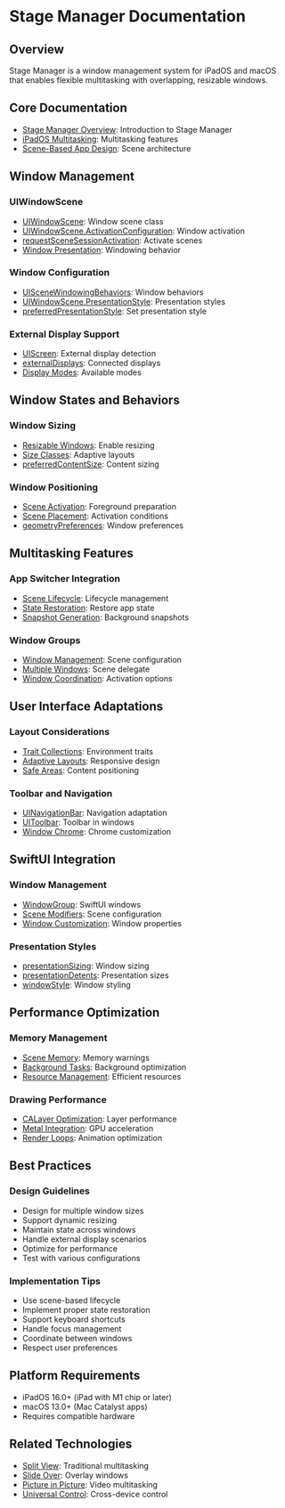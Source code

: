 # Stage Manager Documentation

## Overview
Stage Manager is a window management system for iPadOS and macOS that enables flexible multitasking with overlapping, resizable windows.

## Core Documentation
- [Stage Manager Overview](https://developer.apple.com/documentation/uikit/app_and_environment/multitasking_on_ipad/introducing_stage_manager): Introduction to Stage Manager
- [iPadOS Multitasking](https://developer.apple.com/documentation/uikit/app_and_environment/multitasking_on_ipad): Multitasking features
- [Scene-Based App Design](https://developer.apple.com/documentation/uikit/app_and_environment/scenes): Scene architecture

## Window Management

### UIWindowScene
- [UIWindowScene](https://developer.apple.com/documentation/uikit/uiwindowscene): Window scene class
- [UIWindowScene.ActivationConfiguration](https://developer.apple.com/documentation/uikit/uiwindowscene/activationconfiguration): Window activation
- [requestSceneSessionActivation](https://developer.apple.com/documentation/uikit/uiapplication/3295948-requestscenesessionactivation): Activate scenes
- [Window Presentation](https://developer.apple.com/documentation/uikit/uiwindowscene/3975943-windowingbehavior): Windowing behavior

### Window Configuration
- [UISceneWindowingBehaviors](https://developer.apple.com/documentation/uikit/uiscenewindowingbehaviors): Window behaviors
- [UIWindowScene.PresentationStyle](https://developer.apple.com/documentation/uikit/uiwindowscene/presentationstyle): Presentation styles
- [preferredPresentationStyle](https://developer.apple.com/documentation/uikit/uiwindowscene/activationconfiguration/3975944-preferredpresentationstyle): Set presentation style

### External Display Support
- [UIScreen](https://developer.apple.com/documentation/uikit/uiscreen): External display detection
- [externalDisplays](https://developer.apple.com/documentation/uikit/windows_and_screens/presenting_content_on_a_connected_display): Connected displays
- [Display Modes](https://developer.apple.com/documentation/uikit/uiscreen/3813839-availabledisplaymodes): Available modes

## Window States and Behaviors

### Window Sizing
- [Resizable Windows](https://developer.apple.com/documentation/uikit/app_and_environment/multitasking_on_ipad/enabling_your_app_for_multitasking): Enable resizing
- [Size Classes](https://developer.apple.com/documentation/uikit/uitraitcollection/1623513-horizontalsizeclass): Adaptive layouts
- [preferredContentSize](https://developer.apple.com/documentation/uikit/uiviewcontroller/1621476-preferredcontentsize): Content sizing

### Window Positioning
- [Scene Activation](https://developer.apple.com/documentation/uikit/app_and_environment/scenes/preparing_your_ui_to_run_in_the_foreground): Foreground preparation
- [Scene Placement](https://developer.apple.com/documentation/uikit/uisceneactivationconditions): Activation conditions
- [geometryPreferences](https://developer.apple.com/documentation/swiftui/scene/4192338-windowresizability): Window preferences

## Multitasking Features

### App Switcher Integration
- [Scene Lifecycle](https://developer.apple.com/documentation/uikit/app_and_environment/managing_your_app_s_life_cycle): Lifecycle management
- [State Restoration](https://developer.apple.com/documentation/uikit/uiscenedelegate/3238087-staterestorationactivity): Restore app state
- [Snapshot Generation](https://developer.apple.com/documentation/uikit/app_and_environment/scenes/preparing_your_ui_to_run_in_the_background): Background snapshots

### Window Groups
- [Window Management](https://developer.apple.com/documentation/uikit/app_and_environment/scenes/specifying_the_scenes_your_app_supports): Scene configuration
- [Multiple Windows](https://developer.apple.com/documentation/uikit/uiscenedelegate): Scene delegate
- [Window Coordination](https://developer.apple.com/documentation/uikit/uisceneactivationrequestoptions): Activation options

## User Interface Adaptations

### Layout Considerations
- [Trait Collections](https://developer.apple.com/documentation/uikit/uitraitcollection): Environment traits
- [Adaptive Layouts](https://developer.apple.com/documentation/uikit/view_layout/building_adaptive_user_interfaces_with_uikit): Responsive design
- [Safe Areas](https://developer.apple.com/documentation/uikit/uiview/positioning_content_relative_to_the_safe_area): Content positioning

### Toolbar and Navigation
- [UINavigationBar](https://developer.apple.com/documentation/uikit/uinavigationbar): Navigation adaptation
- [UIToolbar](https://developer.apple.com/documentation/uikit/uitoolbar): Toolbar in windows
- [Window Chrome](https://developer.apple.com/documentation/uikit/mac_catalyst/optimizing_your_ipad_app_for_mac): Chrome customization

## SwiftUI Integration

### Window Management
- [WindowGroup](https://developer.apple.com/documentation/swiftui/windowgroup): SwiftUI windows
- [Scene Modifiers](https://developer.apple.com/documentation/swiftui/scene): Scene configuration
- [Window Customization](https://developer.apple.com/documentation/swiftui/window): Window properties

### Presentation Styles
- [presentationSizing](https://developer.apple.com/documentation/swiftui/view/presentationsizing(_:)): Window sizing
- [presentationDetents](https://developer.apple.com/documentation/swiftui/view/presentationdetents(_:)): Presentation sizes
- [windowStyle](https://developer.apple.com/documentation/swiftui/scene/windowstyle(_:)): Window styling

## Performance Optimization

### Memory Management
- [Scene Memory](https://developer.apple.com/documentation/uikit/app_and_environment/responding_to_memory_warnings): Memory warnings
- [Background Tasks](https://developer.apple.com/documentation/uikit/app_and_environment/scenes/preparing_your_ui_to_run_in_the_background): Background optimization
- [Resource Management](https://developer.apple.com/documentation/uikit/resource_management): Efficient resources

### Drawing Performance
- [CALayer Optimization](https://developer.apple.com/documentation/quartzcore/calayer): Layer performance
- [Metal Integration](https://developer.apple.com/documentation/metal): GPU acceleration
- [Render Loops](https://developer.apple.com/documentation/uikit/animation_and_haptics): Animation optimization

## Best Practices

### Design Guidelines
- Design for multiple window sizes
- Support dynamic resizing
- Maintain state across windows
- Handle external display scenarios
- Optimize for performance
- Test with various configurations

### Implementation Tips
- Use scene-based lifecycle
- Implement proper state restoration
- Support keyboard shortcuts
- Handle focus management
- Coordinate between windows
- Respect user preferences

## Platform Requirements
- iPadOS 16.0+ (iPad with M1 chip or later)
- macOS 13.0+ (Mac Catalyst apps)
- Requires compatible hardware

## Related Technologies
- [Split View](https://developer.apple.com/documentation/uikit/uisplitviewcontroller): Traditional multitasking
- [Slide Over](https://developer.apple.com/documentation/uikit/app_and_environment/multitasking_on_ipad): Overlay windows
- [Picture in Picture](https://developer.apple.com/documentation/avkit/adopting_picture_in_picture_in_a_standard_player): Video multitasking
- [Universal Control](https://support.apple.com/en-us/HT212757): Cross-device control